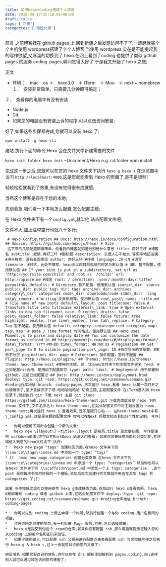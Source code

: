 ```yaml
---
title: 使用Hexo+Coding搭建个人博客
date: 2018-04-17T15:10:01+08:00 
draft: false
tags: ['巧篆']
categories: ['南腔北调']
---
```


前言 之前博客挂在 github pages 上,回到新疆之后发现访问不了了.一琢磨就买个个主机使用 wordpress搭建了个个人博客,当使用 wordpress 实在是不能提起我的写作欲望,又麻溜的切换到了 hexo.在网上看到了coding 也提供了类似 github pages 的服务 coding-pages,瞬间觉得太好了.于是我又开始了 hexo 之旅;
<!-- more -->
正文

*   环境：　mac　os ＋　hexo3.0　＋ iTerm　＋ Mou　＋ next + homebrew １．　安装非常简单，只需要几分钟即可搞定；

２．　查看你的电脑中有没有安装

*   Node.js
*   Git.
*   如果您的电脑没有安装上诉的程序,可以点击访问安装; 

好了,如果这些步骤都完成,您就可以安装 hexo 了;

`npm install -g hexo-cli` 

建站 执行下面的命令,Hexo 会在文件夹中新建需要的文件 

`hexo init folder hexo init`
 ~Document/Hexo e.g. cd folder npm install 
 
 完成这一步之后,您就可以在您的 hexo 文件夹下执行 `hexo g hexo s` 在浏览器中访问 `http://localhost:4000`,这是您就能看到 Hexo 的页面了,是不是很帅!
 
 轻轻松松就看到了效果,有没有觉得很有成就感; 
 
 当然这个博客是存在于您的本地;
 
 先别着急,咱们看一下本地怎么配置,怎么配置主题; 
 
 在 Hexo 文件夹下有一个`config.yml`,就叫他 站点配置文件吧;
 
 文件不大,加上注释空行也就八十多行;
 ```
  # Hexo Configuration ## Docs: http://hexo.io/docs/configuration.html ## Source: https://github.com/hexojs/hexo/ # Site 
  这下面的几项配置都很简单，你看我的博客就知道分别是什么意思 title: 两好三坏 #博客名 subtitle: 爱情,两好三坏 #副标题 description: 长恨人心不如水,等闲平地起波澜 #用于搜索，没有直观表现 author: 两好三坏 #作者 language: zh-CN #语言 timezone: #时区，此处不填写，hexo会以你目前电脑的时区为默认值 # URL 暂不配置，使用默认值 ## If your site is put in a subdirectory, set url as 'http://yoursite.com/child' and root as '/child/' url: http://opiece.me #域名 root: / permalink: :year/:month/:day/:title/ permalink\_defaults: # Directory 暂不配置，使用默认值 source\_dir: source public\_dir: public tag\_dir: tags archive\_dir: archives category\_dir: categories code\_dir: downloads/code i18n\_dir: :lang skip\_render: # Writing 文章布局等，使用默认值 new\_post\_name: :title.md # File name of new posts default\_layout: post titlecase: false # Transform title into titlecase external\_link: true # Open external links in new tab filename\_case: 0 render\_drafts: false post\_asset\_folder: false relative\_link: false future: true highlight: enable: true line\_number: true tab\_replace: # Category Tag 暂不配置，使用默认值 default\_category: uncategorized category\_map: tag\_map: # Date / Time format 时间格式，使用默认值 ## Hexo uses Moment.js to parse and display date ## You can customize the date format as defined in ## http://momentjs.com/docs/#/displaying/format/ date\_format: YYYY-MM-DD time\_format: HH:mm:ss # Pagination ## Set per\_page to 0 to disable pagination per\_page: 10 #每页显示的文章数，0表示不分页 pagination\_dir: page # Extensions 插件配置，暂时不配置 ## Plugins: http://hexo.io/plugins/ ## Themes: http://hexo.io/themes/ theme: hexo-theme-next #使用的主题，即：themes文件夹下的主题文件夹名 feed: #之后配置rss会用，使用如下配置即可 type: path: limit: # Deployment 用于部署到github，之前已经配置过 ## Docs: http://hexo.io/docs/deployment.html deploy: type: git repo: https://git.coding.net/usename/usename.git #coding仓库地址 branch: coding-pages 再次运行 hexo,看看 hexo 比第一次打开之后顺眼多了,至少变成汉字了吧~哈哈哈哈哈哈 切换主题,主题配置文件 在iTerm进入到 Hexo 目录下,然后执行 git 下载 next 主题 git clone https://github.com/iissnan/hexo-theme-next.git 下载完成后会在 hexo 下的 theme 文件下,文件名夹名为 hexo-theme-next,在站点配置文件中将主题设置为 hexo-theme-next;再次运行 hexo s 查看效果,是不是跟开心啦~~~ 在hexo-theme-next中有\_config.yml,这是是主题的配置文件 你可以在Next 帮助文档查看如何个性化定制; 写作]

*   你可以使用下列命令创建一个新的文章:
*   hexo new \[layout\] <title> ,layout 是布局,title 是文章标题; 写作是使用 markdown语法,你可以在MarkDown 语法入门查看; 如果你需要标签功能和分类功能,在终端进入到您的hexo文件夹下 执行:
*   hexo new page "tags" 创建标签页面,在hexo 文件夹下的 \\source\\tags\\index.md 中添加一个 type: “tags”
* [[  hexo new page categories 创建分类页面,在hexo 文件夹下的 \\source\\categories\\index.md 中添加一个 type: “categories” 然后你也可以在hexo 文件夹下的 \\scaffolds\\post.md 中添加一个上 tags: categories: ,这个 post 是你每次书写的时候的一个模板;添加后每次创建行的文章就不用去在添加 tags 和 categories 了;]]

部署 写作完成之后可以使用命令 hexo g生成静态页面.在后运行 hexo s查看效果; hexo d是部署到 coding 或者 github 上面,在站点配置文件中 deploy: type: git repo: https://git.coding.net/usename/usename.git #coding仓库地址 branch: coding-pages

*   你可以先到 coding 上面去申请一个帐号,然后行创建一个与你 coding 用户名相同的项目;
*   打开你刚才创建的项目,有一栏叫做 Page 服务,打开,然后选择部署;
*   hexo d是提交到你这个 repo的仓库,如果你没有配置 ssh,那么可能就提示您输入您的从coding 上的用户名和密码来验证;
*   如果宁蒗的输入,可以配置 ssh 公钥来进行配置点击查看配置 ssh 当您完成写作之后执行 hexo g & hexo s,过上一会就可以访问您的文章了;

绑定域名 如果您有自己的域名,你可以在在 dns 解析添加解析到 pages.coding.me;这样别人就可以通过域名访问您的博客了;
